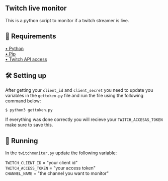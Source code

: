 <h2> Twitch live monitor </h2>
  This is a python script to monitor if a twitch streamer is live. 

<h2 >📝 Requirements </h2>
  <a href="https://www.python.org/downloads/">• Python</a><br/>
  <a href="https://www.python.org/downloads/">• Pip</a><br/>
  <a href="https://dev.twitch.tv/">• Twitch API access</a>  

## 🛠️ Setting up 
  After getting your `client_id` and `client_secret` you need to update you variables in the `gettoken.py` file and run the file using the following command below:
  
    $ python3 gettoken.py
    
  If everything was done correctly you will recieve your `TWITCH_ACCESAS_TOKEN` make sure to save this.

## 🚀 Running
  In the `twitchmonitor.py` update the following variable:
     
   `TWITCH_CLIENT_ID` = "your client id"  
   `TWITCH_ACCESS_TOKEN` = "your access token"  
   `CHANNEL_NAME` = "the channel you want to monitor"

     
